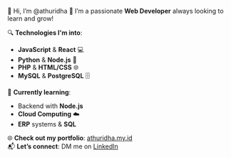 👋 Hi, I’m @athuridha 
🌟 I’m a passionate **Web Developer** always looking to learn and grow!  

🔍 **Technologies I'm into**:  
- **JavaScript** & **React** 💻  
- **Python** & **Node.js** 🐍  
- **PHP** & **HTML/CSS** 🌐  
- **MySQL** & **PostgreSQL** 🗄️  

🚀 **Currently learning**:  
- Backend with **Node.js**  
- **Cloud Computing** ☁️  
- **ERP** systems & **SQL**  

🌐 **Check out my portfolio**: [athuridha.my.id](https://athuridha.my.id)  
📬 **Let’s connect**: DM me on [LinkedIn](https://www.linkedin.com/in/amara-thuridha-3baa3122b/)
